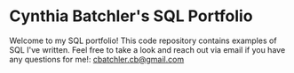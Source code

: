 # Cynthia Batchler's SQL Portfolio

Welcome to my SQL portfolio! This code repository contains examples of SQL I've written. Feel free to take a look and reach out via email if you have any questions for me!: cbatchler.cb@gmail.com
